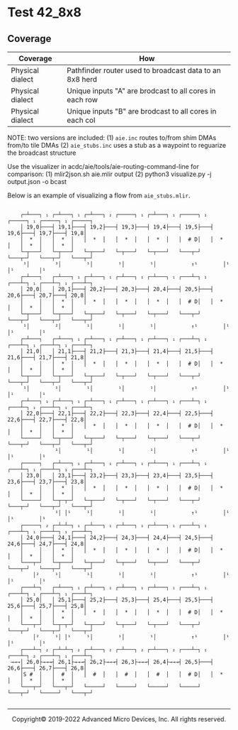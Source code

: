 # Test 42_8x8

## Coverage

| Coverage | How |
| -------- | --- |
| Physical dialect | Pathfinder router used to broadcast data to an 8x8 herd |
| Physical dialect | Unique inputs "A" are brodcast to all cores in each row |
| Physical dialect | Unique inputs "B" are brodcast to all cores in each col |

NOTE: two versions are included:
    (1) `aie.inc` routes to/from shim DMAs from/to tile DMAs
    (2) `aie_stubs.inc` uses a stub as a waypoint to reguarize the broadcast structure

Use the visualizer in acdc/aie/tools/aie-routing-command-line for comparison:
		(1) mlir2json.sh aie.mlir output
    (2) python3 visualize.py -j output.json -o bcast

Below is an example of visualizing a flow from `aie_stubs.mlir`.

```

    ┌─┴───┐ ₁ ┌─┴───┐ ₁ ┌─┴───┐ ₂ ┌─────┐ ₁ ┌─┴───┐ ₁ ┌─────┐ ₁ ┌─────┐ ₁ ┌─────┐ ₁ ┌─────┐                 
    │ 19,0├───┤ 19,1├───┤ 19,2├───┤ 19,3├───┤ 19,4├───┤ 19,5├───┤ 19,6├───┤ 19,7├───┤ 19,8│                 
    │  *  │   │  *  │   │  *  │   │  *  │   │  *  │   │  # D│   │  *  │   │  *  │   │  *  │                 
    └─┬───┘   └─┬───┘   └─┬───┘   └─┬───┘   └─┬───┘   └───┬─┘   └───┬─┘   └───┬─┘   └───┬─┘                 
     ¹│        ³│        ¹│        ¹│        ¹│           ↑¹        │¹        │¹        │¹                  
    ┌─┴───┐   ┌─┴───┐ ₁ ┌─┴───┐ ₁ ┌─┴───┐ ₁ ┌─┴───┐ ₁ ┌───┴─┐ ₁ ┌───┴─┐ ₁ ┌───┴─┐ ₁ ┌───┴─┐                 
    │ 20,0│   │ 20,1├───┤ 20,2├───┤ 20,3├───┤ 20,4├───┤ 20,5├───┤ 20,6├───┤ 20,7├───┤ 20,8│                 
    │     │   │  *  │   │  *  │   │  *  │   │  *  │   │  # D│   │  *  │   │  *  │   │  *  │                 
    └─┬───┘   └─┬───┘   └─┬───┘   └─┬───┘   └─┬───┘   └───┬─┘   └───┬─┘   └───┬─┘   └───┬─┘                 
     ¹│        ²│        ¹│        ¹│        ¹│           ↑¹        │¹        │¹        │¹                  
    ┌─┴───┐   ┌─┴───┐ ₁ ┌─┴───┐ ₁ ┌─┴───┐ ₁ ┌─┴───┐ ₁ ┌───┴─┐ ₁ ┌───┴─┐ ₁ ┌───┴─┐ ₁ ┌───┴─┐                 
    │ 21,0│   │ 21,1├───┤ 21,2├───┤ 21,3├───┤ 21,4├───┤ 21,5├───┤ 21,6├───┤ 21,7├───┤ 21,8│                 
    │     │   │  *  │   │  *  │   │  *  │   │  *  │   │  # D│   │  *  │   │  *  │   │  *  │                 
    └─┬───┘   └─┬───┘   └─┬───┘   └─┬───┘   └─┬───┘   └───┬─┘   └───┬─┘   └───┬─┘   └───┬─┘                 
     ¹│        ¹│        ¹│        ¹│        ¹│           ↑¹        │¹        │¹        │¹                  
    ┌─┴───┐ ₁ ┌─┴───┐ ₁ ┌─┴───┐ ₁ ┌─┴───┐ ₁ ┌─┴───┐ ₁ ┌───┴─┐ ₁ ┌───┴─┐ ₁ ┌───┴─┐ ₁ ┌───┴─┐                 
    │ 22,0├───┤ 22,1├───┤ 22,2├───┤ 22,3├───┤ 22,4├───┤ 22,5├───┤ 22,6├───┤ 22,7├───┤ 22,8│                 
    │     │   │  *  │   │  *  │   │  *  │   │  *  │   │  # D│   │  *  │   │  *  │   │  *  │                 
    └─────┘   └─┬───┘   └─┬───┘   └─┬───┘   └─┬───┘   └───┬─┘   └───┬─┘   └───┬─┘   └───┬─┘                 
               ¹│        ¹│        ¹│        ¹│           ↑¹        │¹        │¹        │¹                  
    ┌─────┐   ┌─┴───┐ ₁ ┌─┴───┐ ₁ ┌─┴───┐ ₁ ┌─┴───┐ ₁ ┌───┴─┐ ₁ ┌───┴─┐ ₁ ┌───┴─┐ ₁ ┌───┴─┐                 
    │ 23,0│   │ 23,1├───┤ 23,2├───┤ 23,3├───┤ 23,4├───┤ 23,5├───┤ 23,6├───┤ 23,7├───┤ 23,8│                 
    │     │   │  *  │   │  *  │   │  *  │   │  *  │   │  # D│   │  *  │   │  *  │   │  *  │                 
    └─────┘   └─┬─┬─┘   └─┬───┘   └─┬───┘   └─┬───┘   └───┬─┘   └───┬─┘   └───┬─┘   └───┬─┘                 
               ¹│ │¹     ¹│        ¹│        ¹│           ↑¹        │¹        │¹        │¹                  
    ┌─────┐ ₂ ┌─┴─┴─┐ ₁ ┌─┴───┐ ₁ ┌─┴───┐ ₁ ┌─┴───┐ ₁ ┌───┴─┐ ₁ ┌───┴─┐ ₁ ┌───┴─┐ ₁ ┌───┴─┐                 
    │ 24,0├───┤ 24,1├───┤ 24,2├───┤ 24,3├───┤ 24,4├───┤ 24,5├───┤ 24,6├───┤ 24,7├───┤ 24,8│                 
    │     │   │  *  │   │  *  │   │  *  │   │  *  │   │  # D│   │  *  │   │  *  │   │  *  │                 
    └───┬─┘   └─┬───┘   └─┬───┘   └─┬───┘   └─┬───┘   └───┬─┘   └───┬─┘   └───┬─┘   └───┬─┘                 
        │²     ¹│        ¹│        ¹│        ¹│           ↑¹        │¹        │¹        │¹                  
    ┌───┴─┐   ┌─┴───┐ ₁ ┌─┴───┐ ₁ ┌─┴───┐ ₁ ┌─┴───┐ ₁ ┌───┴─┐ ₁ ┌───┴─┐ ₁ ┌───┴─┐ ₁ ┌───┴─┐                 
    │ 25,0│   │ 25,1├───┤ 25,2├───┤ 25,3├───┤ 25,4├───┤ 25,5├───┤ 25,6├───┤ 25,7├───┤ 25,8│                 
    │     │   │  *  │   │  *  │   │  *  │   │  *  │   │  # D│   │  *  │   │  *  │   │  *  │                 
    └───┬─┘   └─┬─┬─┘   └─┬───┘   └─┬───┘   └─┬───┘   └───┬─┘   └───┬─┘   └───┬─┘   └───┬─┘                 
        │²     ¹│ │¹     ¹│        ¹│        ¹│           ↑¹        │¹        │¹        │¹                  
    ┌───┴─┐ ₂ ┌─┴─┴─┐ ₂ ┌─┴───┐ ₂ ┌─┴───┐ ₂ ┌─┴───┐ ₂ ┌───┴─┐ ₁ ┌───┴─┐ ₂ ┌───┴─┐ ₁ ┌───┴─┐                 
 →→→│ 26,0├→→→┤ 26,1├→→→┤ 26,2├→→→┤ 26,3├→→→┤ 26,4├→→→┤ 26,5├───┤ 26,6├───┤ 26,7├───┤ 26,8│                 
    │S #  │   │  #  │   │  #  │   │  #  │   │  #  │   │  # D│   │  *  │   │  *  │   │  *  │                 
    └───┬─┘   └───┬─┘   └─────┘   └─────┘   └─────┘   └─────┘   └───┬─┘   └─────┘   └───┬─┘                 


```

-----

<p align="center">Copyright&copy; 2019-2022 Advanced Micro Devices, Inc. All rights reserved.</p>